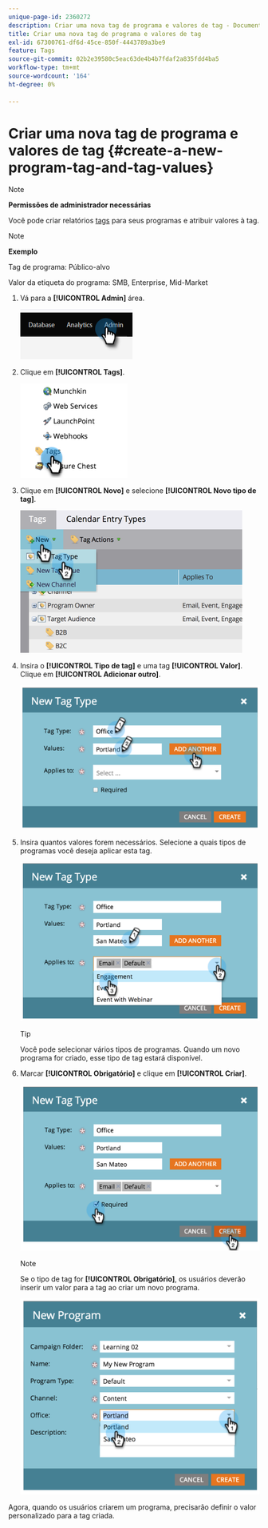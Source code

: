 ```yaml
---
unique-page-id: 2360272
description: Criar uma nova tag de programa e valores de tag - Documentação do Marketo - Documentação do produto
title: Criar uma nova tag de programa e valores de tag
exl-id: 67300761-df6d-45ce-850f-4443789a3be9
feature: Tags
source-git-commit: 02b2e39580c5eac63de4b4b7fdaf2a835fdd4ba5
workflow-type: tm+mt
source-wordcount: '164'
ht-degree: 0%

---
```


# Criar uma nova tag de programa e valores de tag {#create-a-new-program-tag-and-tag-values}

>[!NOTE]
>
>**Permissões de administrador necessárias**

Você pode criar relatórios [tags](/help/marketo/product-docs/core-marketo-concepts/programs/working-with-programs/understanding-tags.md) para seus programas e atribuir valores à tag.

>[!NOTE]
>
>**Exemplo**
>
>Tag de programa: Público-alvo
>
>Valor da etiqueta do programa: SMB, Enterprise, Mid-Market

1. Vá para a **[!UICONTROL Admin]** área.

   ![](assets/create-a-new-program-tag-and-tag-values-1.png)

1. Clique em **[!UICONTROL Tags]**.

   ![](assets/create-a-new-program-tag-and-tag-values-2.png)

1. Clique em **[!UICONTROL Novo]** e selecione **[!UICONTROL Novo tipo de tag]**.

   ![](assets/create-a-new-program-tag-and-tag-values-3.png)

1. Insira o **[!UICONTROL Tipo de tag]** e uma tag **[!UICONTROL Valor]**. Clique em **[!UICONTROL Adicionar outro]**.

   ![](assets/create-a-new-program-tag-and-tag-values-4.png)

1. Insira quantos valores forem necessários. Selecione a quais tipos de programas você deseja aplicar esta tag.

   ![](assets/create-a-new-program-tag-and-tag-values-5.png)

   >[!TIP]
   >
   >Você pode selecionar vários tipos de programas. Quando um novo programa for criado, esse tipo de tag estará disponível.

1. Marcar **[!UICONTROL Obrigatório]** e clique em **[!UICONTROL Criar]**.

   ![](assets/create-a-new-program-tag-and-tag-values-6.png)

   >[!NOTE]
   >
   >Se o tipo de tag for **[!UICONTROL Obrigatório]**, os usuários deverão inserir um valor para a tag ao criar um novo programa.

   ![](assets/create-a-new-program-tag-and-tag-values-7.png)

Agora, quando os usuários criarem um programa, precisarão definir o valor personalizado para a tag criada.
